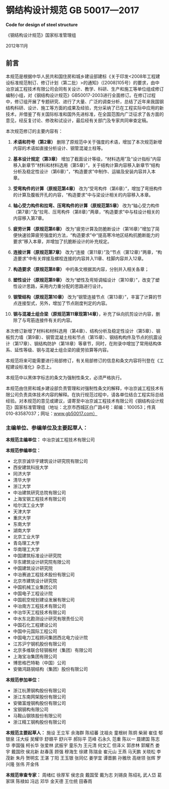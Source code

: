 # 钢结构设计规范 GB 50017—2017

**Code for design of steel structure**

《钢结构设计规范》国家标准管理组

2012年11月

## 前言

本规范是根据中华人民共和国住房和城乡建设部建标《关于印发<2008年工程建设标准规范制订、修订计划（第二批）>的通知》（[2008]105号）的要求，由中冶京诚工程技术有限公司会同有关设计、教学、科研、生产和施工等单位组成修订编制小组，对《钢结构设计规范》GB50017-2003进行全面修订。在修订过程中，修订组开展了专题研究、进行了大量、广泛的调查分析，总结了近年来我国钢结构科研、设计、施工等方面的成果及经验，充分采纳了已在工程实际中应用的新技术，并借鉴了有关国际标准和国外先进标准，在全国范围内广泛征求了各方面的意见，经反复讨论、修改和试设计，最后经有关部门及专家共同审查定稿。

本次规范修订的主要内容有：

1. **术语和符号（第2章）** 删除了原规范中关于强度的术语，增加了本次规范新增内容的术语如直接分析设计、钢管混凝土柱等。

2. **基本设计规定（第3章）** 增加了截面设计等级，“材料选用”及“设计指标”内容移入新章节“材料和材料选用（第5章）”，关于结构计算内容移入新章节“结构分析及稳定性设计（第6章）”，“构造要求”中制作、运输及安装内容并入本章。

3. **受弯构件的计算（原规范第4章）** 改为“受弯构件（第6章）”，增加了弯扭构件的计算及腹板开孔的内容，“构造要求”中与梁设计相关的内容移入本章。

4. **轴心受力构件和拉弯、压弯构件的计算（原规范第5章）** 改为“轴心受力构件（第7章）”及“拉弯、压弯构件（第8章）”两章，“构造要求”中与柱设计相关的内容移入第7章。

5. **疲劳计算（原规范第6章）** 改为“疲劳计算及防脆断设计（第16章）”增加了简便快速验算疲劳强度的方法，“构造要求”中“提高寒冷地区结构抗脆断能力的要求”移入本章，并增加了抗脆断设计的补充规定。

6. **连接计算（原规范第7章）** 改为“连接（第11章）”及“节点（第12章）”两章，“构造要求”中有关焊接及螺栓连接的内容并入11章、柱脚内容并入12章。

7. **构造要求（原规范第8章）** 中的条文根据其内容，分别并入相关各章；

8. **塑性设计（原规范第9章）** 改为“塑性及弯矩调幅设计（第10章）”，改变了塑性设计思路，采用内力重分配的思路进行设计。

9. **钢管结构（原规范第10章）** 改为“钢管连接节点（第13章）”，丰富了计算的节点连接型式，另外，增加了节点刚度判定的内容。

10. **钢与混凝土组合梁（原规范第11章现第14章）**，补充了纵向抗剪设计内容，删除了与弯筋连接件有关的内容。

本次修订新增了材料和材料选用（第4章）、结构分析及稳定性设计（第5章）、钢板剪力墙（第9章）、钢管混凝土柱和节点（第15章）、钢结构构件及节点的抗震设计（第17章）、钢结构防护（第18章）等章节，同时，在附录中增加了常用结构体系、延性等级、钢与混凝土组合梁的疲劳验算等内容。

本规范将来可能需要进行局部修订，有关局部修订的信息和条文内容将刊登在《工程建设标准化》杂志上。

本规范中以黑体字标志的条文为强制性条文，必须严格执行。

本规范由住房和城乡建设部负责管理和对强制性条文的解释，中冶京诚工程技术有限公司负责具体技术内容的解释。在执行规范过程中，请各单位结合工程实际总结经验。对本规范的意见或建议，请寄至中冶京诚工程技术有限公司《钢结构设计规范》国家标准管理组（地址：北京市西城区白广路4号：邮编：100053；传真010-83587037；网址：www.gb50017.com）

### 主编单位、参编单位及主要起草人：

**本规范主编单位：** 中冶京诚工程技术有限公司

**本规范参编单位：**

- 北京京诚华宇建筑设计研究院有限公司
- 西安建筑科技大学
- 同济大学
- 清华大学
- 浙江大学
- 中冶建筑研究总院有限公司
- 上海宝钢工程技术有限公司
- 哈尔滨工业大学
- 天津大学
- 重庆大学
- 东南大学
- 湖南大学
- 北京工业大学
- 青岛理工大学
- 华南理工大学
- 中国建筑标准设计研究院
- 华东建筑设计研究院有限公司
- 中国建筑设计研究院
- 中冶赛迪工程技术股份有限公司
- 北京市建筑设计研究院
- 中国机械工业集团公司
- 中国电子工程设计院
- 中国航空规划建设发展有限公司
- 中冶南方工程技术有限公司
- 中冶华天工程技术有限公司
- 中水东北勘测设计研究有限责任公司
- 中国石化工程建设公司
- 中国中元国际工程公司
- 中国电力工程顾问集团西北电力设计院
- 江苏沪宁钢机股份有限公司
- 北京多维联合轻钢板材（集团）有限公司
- 上海宝冶集团有限公司
- 博思格巴特勒（中国）公司
- 安徽鸿路钢结构（集团）股份有限公司

**本规范参加单位：**

- 浙江杭萧钢构股份有限公司
- 浙江东南网架股份有限公司
- 安徽富煌钢构股份有限公司
- 宝钢钢构有限公司
- 马鞍山钢铁股份有限公司
- 浙江精工钢构股份有限公司

**本规范主要起草人：** 施设 王立军 余海群 陈绍蕃 沈祖炎 童根树 陈炯 柴昶 崔佳 郁银泉 汪大绥 吴耀华 舒赣平 舒兴平 郝际平 范峰 石永久 范重 陈以一 聂建国 陈志华 李国强 柯长华 张爱林 武振宇 童乐为 王元清 何文汇 但泽义 郭彦林 郭耀杰 娄宇 戴国欣 侯兆新 赵春莲 顾强 穆海生 徐建 陈瑞金 崔元山 王燕 马天鹏 关晓松 李茂新 朱丹 贺明玄 王湛 丁阳 王玉银 张同亿 姜学宜 谭晋鹏 孙雅欣 高继领 张辉 罗兴隆 张伟 开金伟

**本规范审查专家：** 周绪红 徐厚军 侯忠良 戴国莹 戴为志 刘锡良 陈绍礼 武人岱 葛家琪 陈禄如 冯远 邓华 金天德 王仕统 田春雨
